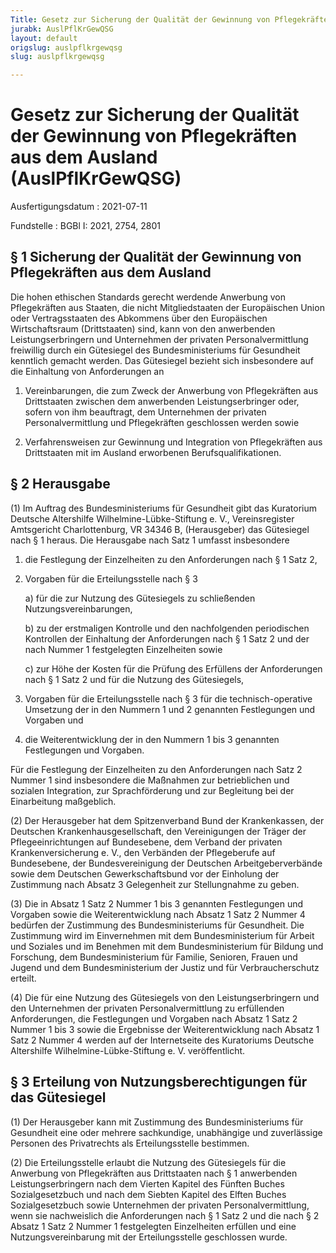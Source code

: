 ```yaml
---
Title: Gesetz zur Sicherung der Qualität der Gewinnung von Pflegekräften aus dem Ausland
jurabk: AuslPflKrGewQSG
layout: default
origslug: auslpflkrgewqsg
slug: auslpflkrgewqsg

---
```


# Gesetz zur Sicherung der Qualität der Gewinnung von Pflegekräften aus dem Ausland (AuslPflKrGewQSG)

Ausfertigungsdatum
:   2021-07-11

Fundstelle
:   BGBl I: 2021, 2754, 2801


## § 1 Sicherung der Qualität der Gewinnung von Pflegekräften aus dem Ausland

Die hohen ethischen Standards gerecht werdende Anwerbung von Pflegekräften aus Staaten, die nicht Mitgliedstaaten der Europäischen Union oder Vertragsstaaten des Abkommens über den Europäischen Wirtschaftsraum (Drittstaaten) sind, kann von den anwerbenden Leistungserbringern und Unternehmen der privaten Personalvermittlung freiwillig durch ein Gütesiegel des Bundesministeriums für Gesundheit kenntlich gemacht werden. Das Gütesiegel bezieht sich insbesondere auf die Einhaltung von Anforderungen an

1.  Vereinbarungen, die zum Zweck der Anwerbung von Pflegekräften aus Drittstaaten zwischen dem anwerbenden Leistungserbringer oder, sofern von ihm beauftragt, dem Unternehmen der privaten Personalvermittlung und Pflegekräften geschlossen werden sowie


2.  Verfahrensweisen zur Gewinnung und Integration von Pflegekräften aus Drittstaaten mit im Ausland erworbenen Berufsqualifikationen.





## § 2 Herausgabe

(1) Im Auftrag des Bundesministeriums für Gesundheit gibt das Kuratorium Deutsche Altershilfe Wilhelmine-Lübke-Stiftung e. V., Vereinsregister Amtsgericht Charlottenburg, VR 34346 B, (Herausgeber) das Gütesiegel nach § 1 heraus. Die Herausgabe nach Satz 1 umfasst insbesondere

1.  die Festlegung der Einzelheiten zu den Anforderungen nach § 1 Satz 2,


2.  Vorgaben für die Erteilungsstelle nach § 3

    a)  für die zur Nutzung des Gütesiegels zu schließenden Nutzungsvereinbarungen,


    b)  zu der erstmaligen Kontrolle und den nachfolgenden periodischen Kontrollen der Einhaltung der Anforderungen nach § 1 Satz 2 und der nach Nummer 1 festgelegten Einzelheiten sowie


    c)  zur Höhe der Kosten für die Prüfung des Erfüllens der Anforderungen nach § 1 Satz 2 und für die Nutzung des Gütesiegels,





3.  Vorgaben für die Erteilungsstelle nach § 3 für die technisch-operative Umsetzung der in den Nummern 1 und 2 genannten Festlegungen und Vorgaben und


4.  die Weiterentwicklung der in den Nummern 1 bis 3 genannten Festlegungen und Vorgaben.



Für die Festlegung der Einzelheiten zu den Anforderungen nach Satz 2 Nummer 1 sind insbesondere die Maßnahmen zur betrieblichen und sozialen Integration, zur Sprachförderung und zur Begleitung bei der Einarbeitung maßgeblich.

(2) Der Herausgeber hat dem Spitzenverband Bund der Krankenkassen, der Deutschen Krankenhausgesellschaft, den Vereinigungen der Träger der Pflegeeinrichtungen auf Bundesebene, dem Verband der privaten Krankenversicherung e. V., den Verbänden der Pflegeberufe auf Bundesebene, der Bundesvereinigung der Deutschen Arbeitgeberverbände sowie dem Deutschen Gewerkschaftsbund vor der Einholung der Zustimmung nach Absatz 3 Gelegenheit zur Stellungnahme zu geben.

(3) Die in Absatz 1 Satz 2 Nummer 1 bis 3 genannten Festlegungen und Vorgaben sowie die Weiterentwicklung nach Absatz 1 Satz 2 Nummer 4 bedürfen der Zustimmung des Bundesministeriums für Gesundheit. Die Zustimmung wird im Einvernehmen mit dem Bundesministerium für Arbeit und Soziales und im Benehmen mit dem Bundesministerium für Bildung und Forschung, dem Bundesministerium für Familie, Senioren, Frauen und Jugend und dem Bundesministerium der Justiz und für Verbraucherschutz erteilt.

(4) Die für eine Nutzung des Gütesiegels von den Leistungserbringern und den Unternehmen der privaten Personalvermittlung zu erfüllenden Anforderungen, die Festlegungen und Vorgaben nach Absatz 1 Satz 2 Nummer 1 bis 3 sowie die Ergebnisse der Weiterentwicklung nach Absatz 1 Satz 2 Nummer 4 werden auf der Internetseite des Kuratoriums Deutsche Altershilfe Wilhelmine-Lübke-Stiftung e. V. veröffentlicht.


## § 3 Erteilung von Nutzungsberechtigungen für das Gütesiegel

(1) Der Herausgeber kann mit Zustimmung des Bundesministeriums für Gesundheit eine oder mehrere sachkundige, unabhängige und zuverlässige Personen des Privatrechts als Erteilungsstelle bestimmen.

(2) Die Erteilungsstelle erlaubt die Nutzung des Gütesiegels für die Anwerbung von Pflegekräften aus Drittstaaten nach § 1 anwerbenden Leistungserbringern nach dem Vierten Kapitel des Fünften Buches Sozialgesetzbuch und nach dem Siebten Kapitel des Elften Buches Sozialgesetzbuch sowie Unternehmen der privaten Personalvermittlung, wenn sie nachweislich die Anforderungen nach § 1 Satz 2 und die nach § 2 Absatz 1 Satz 2 Nummer 1 festgelegten Einzelheiten erfüllen und eine Nutzungsvereinbarung mit der Erteilungsstelle geschlossen wurde.

